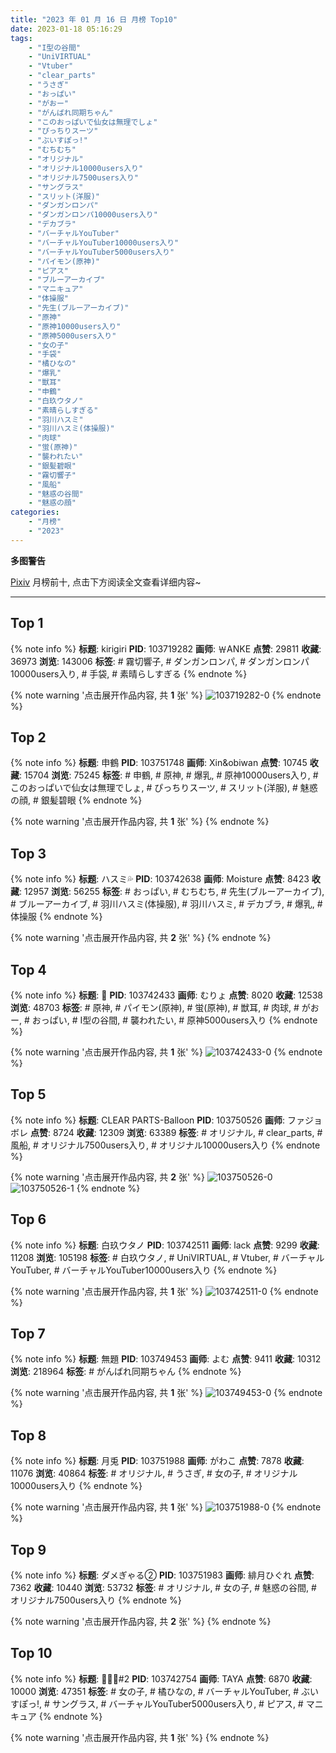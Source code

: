 ```yaml
---
title: "2023 年 01 月 16 日 月榜 Top10"
date: 2023-01-18 05:16:29
tags:
    - "I型の谷間"
    - "UniVIRTUAL"
    - "Vtuber"
    - "clear_parts"
    - "うさぎ"
    - "おっぱい"
    - "がおー"
    - "がんばれ同期ちゃん"
    - "このおっぱいで仙女は無理でしょ"
    - "ぴっちりスーツ"
    - "ぶいすぽっ!"
    - "むちむち"
    - "オリジナル"
    - "オリジナル10000users入り"
    - "オリジナル7500users入り"
    - "サングラス"
    - "スリット(洋服)"
    - "ダンガンロンパ"
    - "ダンガンロンパ10000users入り"
    - "デカブラ"
    - "バーチャルYouTuber"
    - "バーチャルYouTuber10000users入り"
    - "バーチャルYouTuber5000users入り"
    - "パイモン(原神)"
    - "ピアス"
    - "ブルーアーカイブ"
    - "マニキュア"
    - "体操服"
    - "先生(ブルーアーカイブ)"
    - "原神"
    - "原神10000users入り"
    - "原神5000users入り"
    - "女の子"
    - "手袋"
    - "橘ひなの"
    - "爆乳"
    - "獣耳"
    - "申鶴"
    - "白玖ウタノ"
    - "素晴らしすぎる"
    - "羽川ハスミ"
    - "羽川ハスミ(体操服)"
    - "肉球"
    - "蛍(原神)"
    - "襲われたい"
    - "銀髪碧眼"
    - "霧切響子"
    - "風船"
    - "魅惑の谷間"
    - "魅惑の顔"
categories:
    - "月榜"
    - "2023"
---
```


<i class="fa fa-triangle-exclamation"></i>**多图警告**<i class="fa fa-triangle-exclamation"></i>

[Pixiv](https://www.pixiv.net/) 月榜前十, 点击下方阅读全文查看详细内容~

<!-- more -->

---

## Top 1

{% note info %}
**标题**: kirigiri
**PID**: 103719282 **画师**: ￦ANKE
**点赞**: 29811 **收藏**: 36973 **浏览**: 143006
**标签**: # 霧切響子, # ダンガンロンパ, # ダンガンロンパ10000users入り, # 手袋, # 素晴らしすぎる
{% endnote %}

{% note warning '点击展开作品内容, 共 **1** 张' %}
![103719282-0](https://i.pixiv.re/img-original/img/2022/12/19/00/41/15/103719282_p0.jpg)
{% endnote %}

## Top 2

{% note info %}
**标题**: 申鶴
**PID**: 103751748 **画师**: Xin&obiwan
**点赞**: 10745 **收藏**: 15704 **浏览**: 75245
**标签**: # 申鶴, # 原神, # 爆乳, # 原神10000users入り, # このおっぱいで仙女は無理でしょ, # ぴっちりスーツ, # スリット(洋服), # 魅惑の顔, # 銀髪碧眼
{% endnote %}

{% note warning '点击展开作品内容, 共 **1** 张' %}
{% endnote %}

## Top 3

{% note info %}
**标题**: ハスミ💦
**PID**: 103742638 **画师**: Moisture
**点赞**: 8423 **收藏**: 12957 **浏览**: 56255
**标签**: # おっぱい, # むちむち, # 先生(ブルーアーカイブ), # ブルーアーカイブ, # 羽川ハスミ(体操服), # 羽川ハスミ, # デカブラ, # 爆乳, # 体操服
{% endnote %}

{% note warning '点击展开作品内容, 共 **2** 张' %}
{% endnote %}

## Top 4

{% note info %}
**标题**: 🐾
**PID**: 103742433 **画师**: むりょ
**点赞**: 8020 **收藏**: 12538 **浏览**: 48703
**标签**: # 原神, # パイモン(原神), # 蛍(原神), # 獣耳, # 肉球, # がおー, # おっぱい, # I型の谷間, # 襲われたい, # 原神5000users入り
{% endnote %}

{% note warning '点击展开作品内容, 共 **1** 张' %}
![103742433-0](https://i.pixiv.re/img-original/img/2022/12/20/00/00/05/103742433_p0.png)
{% endnote %}

## Top 5

{% note info %}
**标题**: CLEAR PARTS-Balloon
**PID**: 103750526 **画师**: ファジョボレ
**点赞**: 8724 **收藏**: 12309 **浏览**: 63389
**标签**: # オリジナル, # clear_parts, # 風船, # オリジナル7500users入り, # オリジナル10000users入り
{% endnote %}

{% note warning '点击展开作品内容, 共 **2** 张' %}
![103750526-0](https://i.pixiv.re/img-original/img/2022/12/20/10/19/13/103750526_p0.jpg)
![103750526-1](https://i.pixiv.re/img-original/img/2022/12/20/10/19/13/103750526_p1.jpg)
{% endnote %}

## Top 6

{% note info %}
**标题**: 白玖ウタノ
**PID**: 103742511 **画师**: lack
**点赞**: 9299 **收藏**: 11208 **浏览**: 105198
**标签**: # 白玖ウタノ, # UniVIRTUAL, # Vtuber, # バーチャルYouTuber, # バーチャルYouTuber10000users入り
{% endnote %}

{% note warning '点击展开作品内容, 共 **1** 张' %}
![103742511-0](https://i.pixiv.re/img-original/img/2022/12/20/00/00/19/103742511_p0.png)
{% endnote %}

## Top 7

{% note info %}
**标题**: 無題
**PID**: 103749453 **画师**: よむ
**点赞**: 9411 **收藏**: 10312 **浏览**: 218964
**标签**: # がんばれ同期ちゃん
{% endnote %}

{% note warning '点击展开作品内容, 共 **1** 张' %}
![103749453-0](https://i.pixiv.re/img-original/img/2022/12/20/08/30/55/103749453_p0.png)
{% endnote %}

## Top 8

{% note info %}
**标题**: 月兎
**PID**: 103751988 **画师**: がわこ
**点赞**: 7878 **收藏**: 11076 **浏览**: 40864
**标签**: # オリジナル, # うさぎ, # 女の子, # オリジナル10000users入り
{% endnote %}

{% note warning '点击展开作品内容, 共 **1** 张' %}
![103751988-0](https://i.pixiv.re/img-original/img/2022/12/20/12/15/19/103751988_p0.png)
{% endnote %}

## Top 9

{% note info %}
**标题**: ダメぎゃる②
**PID**: 103751983 **画师**: 緋月ひぐれ
**点赞**: 7362 **收藏**: 10440 **浏览**: 53732
**标签**: # オリジナル, # 女の子, # 魅惑の谷間, # オリジナル7500users入り
{% endnote %}

{% note warning '点击展开作品内容, 共 **2** 张' %}
{% endnote %}

## Top 10

{% note info %}
**标题**: 🖤🐰🖤#2
**PID**: 103742754 **画师**: TAYA
**点赞**: 6870 **收藏**: 10000 **浏览**: 47351
**标签**: # 女の子, # 橘ひなの, # バーチャルYouTuber, # ぶいすぽっ!, # サングラス, # バーチャルYouTuber5000users入り, # ピアス, # マニキュア
{% endnote %}

{% note warning '点击展开作品内容, 共 **1** 张' %}
{% endnote %}
